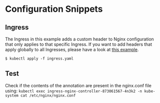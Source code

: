 # Configuration Snippets

## Ingress

The Ingress in this example adds a custom header to Nginx configuration that only applies to that specific Ingress. If you want to add headers that apply globally to all Ingresses, please have a look at [this example](../custom-headers/README.md).

```console
$ kubectl apply -f ingress.yaml
```

## Test

Check if the contents of the annotation are present in the nginx.conf file using:
`kubectl exec ingress-nginx-controller-873061567-4n3k2 -n kube-system cat /etc/nginx/nginx.conf`
